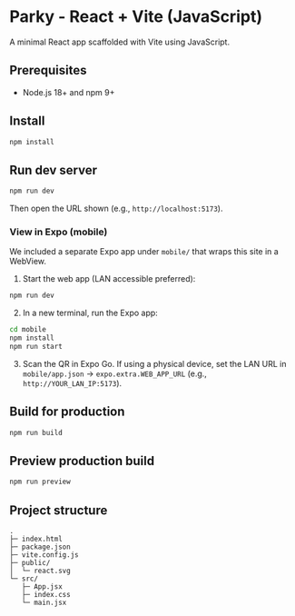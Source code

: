 # Parky - React + Vite (JavaScript)

A minimal React app scaffolded with Vite using JavaScript.

## Prerequisites
- Node.js 18+ and npm 9+

## Install
```bash
npm install
```

## Run dev server
```bash
npm run dev
```
Then open the URL shown (e.g., `http://localhost:5173`).

### View in Expo (mobile)
We included a separate Expo app under `mobile/` that wraps this site in a WebView.

1) Start the web app (LAN accessible preferred):
```bash
npm run dev
```
2) In a new terminal, run the Expo app:
```bash
cd mobile
npm install
npm run start
```
3) Scan the QR in Expo Go. If using a physical device, set the LAN URL in `mobile/app.json` → `expo.extra.WEB_APP_URL` (e.g., `http://YOUR_LAN_IP:5173`).

## Build for production
```bash
npm run build
```

## Preview production build
```bash
npm run preview
```

## Project structure
```
.
├─ index.html
├─ package.json
├─ vite.config.js
├─ public/
│  └─ react.svg
└─ src/
   ├─ App.jsx
   ├─ index.css
   └─ main.jsx
```
